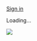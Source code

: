 [Sign in](https://accounts.google.com/ServiceLogin?service=wise&passive=1209600&osid=1&continue=https://drive.google.com/file/d/19VOX5Nczn5lWlF5f3I99PUcmCIRZQcxH/view?usp%3Dsharing&followup=https://drive.google.com/file/d/19VOX5Nczn5lWlF5f3I99PUcmCIRZQcxH/view?usp%3Dsharing&ec=GAZAGQ)

Loading…

![](https://lh3.googleusercontent.com/drive-viewer/AKGpihaWaVnhx4CZQcsQpcZr733xv-CWavPACIynir0_37mdZtu2bU3YL_NiG0tI8iEbzIySJM85bl2V3qh5NiKzN9h0YxQ0Ut9J8Gs=s1600-rw-v1)